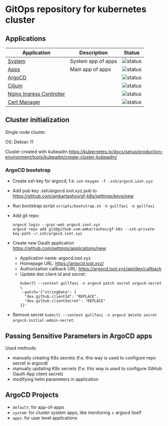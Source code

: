# GitOps repository for kubernetes cluster

## Applications

|  Application   | Description | Status |
|----------------|-------------|--------|
| [System](https://argocd.ioot.xyz/applications/argocd/system) | System app of apps |![status](https://argocd.ioot.xyz/api/badge?name=system&revision=true)|
| [Apps](https://argocd.ioot.xyz/applications/argocd/apps) | Main app of apps |![status](https://argocd.ioot.xyz/api/badge?name=apps&revision=true)|
| [ArgoCD](https://argocd.ioot.xyz/applications/argocd/argocd) | |![status](https://argocd.ioot.xyz/api/badge?name=argocd&revision=true)|
| [Cilium](https://argocd.ioot.xyz/applications/argocd/cilium) | |![status](https://argocd.ioot.xyz/api/badge?name=cilium&revision=true)|
| [Nginx Ingress Controller](https://argocd.ioot.xyz/applications/argocd/ingress-nginx) | |![status](https://argocd.ioot.xyz/api/badge?name=ingress-nginx&revision=true)|
| [Cert Manager](https://argocd.ioot.xyz/applications/argocd/cert-manager) | |![status](https://argocd.ioot.xyz/api/badge?name=cert-manager&revision=true)|

## Cluster initialization

Single node cluster.

OS: Debian 11

Cluster created with kubeadm https://kubernetes.io/docs/setup/production-environment/tools/kubeadm/create-cluster-kubeadm/

### ArgoCD bootstrap

* Create ssh key for argocd, f.e. `ssh-keygen -f .ssh/argocd.ioot.xyz`
* Add pub key .ssh/argocd.ioot.xyz.pub to https://github.com/amkartashov/gf-k8s/settings/keys/new
* Run bootstrap script `scripts/bootstrap.sh -k gullfaxi -e gullfaxi`
* Add git repo:
  ```
  argocd login --grpc-web argocd.ioot.xyz
  argocd repo add git@github.com:amkartashov/gf-k8s --ssh-private-key-path ~/.ssh/argocd.ioot.xyz
  ```
* Create new Oauth application <https://github.com/settings/applications/new>:
  * Application name: argocd.ioot.xyz
  * Homepage URL: https://argocd.ioot.xyz/
  * Authorization callback URL: https://argocd.ioot.xyz/api/dex/callback
  * Update dex client id and secret:
    ```
    kubectl --context gullfaxi -n argocd patch secret argocd-secret \
    --patch='{"stringData": {
      "dex.github.clientId": "REPLACE",
      "dex.github.clientSecret": "REPLACE"
    }}'
    ```

* Remove secret `kubectl --context gullfaxi -n argocd delete secret argocd-initial-admin-secret`.

## Passing Sensitive Parameters in ArgoCD apps

Used methods:

* manually creating K8s secrets (f.e. this way is used to configure repo secret in argocd)
* manually updating K8s secrets (f.e. this way is used to configure GitHub Oauth App client secret)
* modifying helm parameters in application

## ArgoCD Projects

* `default`: for app-of-apps
* `system`: for cluster system apps, like monitoring + argocd itself
* `apps`: for user level applications
